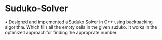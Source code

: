 # Suduko-Solver
•	Designed and implemented a Suduko Solver in C++ using backtracking algorithm. Which fills all the empty cells in the given suduko. It works in the optimized approach for finding the appropriate number
